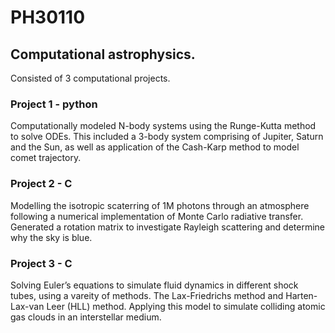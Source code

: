 # PH30110
## Computational astrophysics.


Consisted of 3 computational projects.

### Project 1 - python
Computationally modeled N-body systems using the Runge-Kutta method to solve ODEs. This included a 3-body system comprising of Jupiter, Saturn and the Sun, as well as application of the Cash-Karp method to model comet trajectory.

### Project 2 - C
Modelling the isotropic scaterring of 1M photons through an atmosphere following a numerical implementation of Monte Carlo radiative transfer. Generated a rotation matrix to investigate Rayleigh scattering and determine why the sky is blue.

### Project 3 - C
Solving Euler’s equations to simulate fluid dynamics in different shock tubes, using a vareity of methods. The Lax-Friedrichs method and Harten-Lax-van Leer (HLL) method. Applying this model to simulate colliding atomic gas clouds in an interstellar medium.

